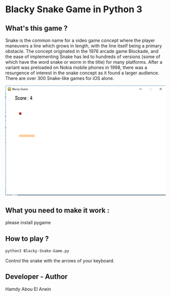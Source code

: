 # Blacky Snake Game in Python 3

## What's this game ?

Snake is the common name for a video game concept where the player maneuvers a line which grows in length, with the line itself being a primary obstacle. The concept originated in the 1976 arcade game Blockade, and the ease of implementing Snake has led to hundreds of versions (some of which have the word snake or worm in the title) for many platforms. After a variant was preloaded on Nokia mobile phones in 1998, there was a resurgence of interest in the snake concept as it found a larger audience. There are over 300 Snake-like games for iOS alone.

![Screenshot](screenshot.gif)


## What you need to make it work :  

please install pygame


## How to play ?

```sh
python3 Blacky-Snake-Game.py
```  
Control the snake with the arrows of your keyboard.

## Developer - Author

Hamdy Abou El Anein

